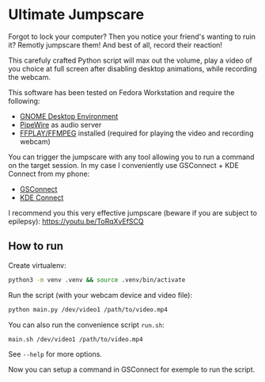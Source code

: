 # Ultimate Jumpscare

Forgot to lock your computer? Then you notice your friend's wanting to ruin it? Remotly jumpscare them! And best of all,
record their reaction!

This carefuly crafted Python script will max out the volume, play a video of you choice at full screen
after disabling desktop animations, while recording the webcam.

This software has been tested on Fedora Workstation and require the following:

- [GNOME Desktop Environment](https://www.gnome.org)
- [PipeWire](https://pipewire.org) as audio server
- [FFPLAY/FFMPEG](https://www.ffmpeg.org) installed (required for playing the video and recording webcam)

You can trigger the jumpscare with any tool allowing you to run a command on the target session.
In my case I conveniently use GSConnect + KDE Connect from my phone:

- [GSConnect](https://extensions.gnome.org/extension/1319/gsconnect)
- [KDE Connect](https://kdeconnect.kde.org)

I recommend you this very effective jumpscare (beware if you are subject to epilepsy): https://youtu.be/ToRqXvEfSCQ

## How to run

Create virtualenv:

```bash
python3 -m venv .venv && source .venv/bin/activate
```

Run the script (with your webcam device and video file):

```bash
python main.py /dev/video1 /path/to/video.mp4
```

You can also run the convenience script `run.sh`:

```bash
main.sh /dev/video1 /path/to/video.mp4
```

See `--help` for more options.

Now you can setup a command in GSConnect for exemple to run the script. 